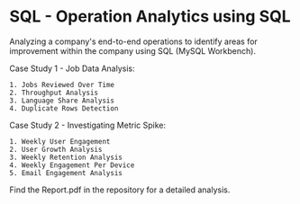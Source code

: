 # SQL - Operation Analytics using SQL
Analyzing a company's end-to-end operations to identify areas for improvement within the company using SQL (MySQL Workbench). 

Case Study 1 - Job Data Analysis:

    1. Jobs Reviewed Over Time
    2. Throughput Analysis
    3. Language Share Analysis
    4. Duplicate Rows Detection

Case Study 2 - Investigating Metric Spike: 

    1. Weekly User Engagement
    2. User Growth Analysis
    3. Weekly Retention Analysis
    4. Weekly Engagement Per Device
    5. Email Engagement Analysis

Find the Report.pdf in the repository for a detailed analysis.
